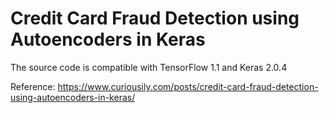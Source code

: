 # Credit Card Fraud Detection using Autoencoders in Keras

The source code is compatible with TensorFlow 1.1 and Keras 2.0.4

Reference:
https://www.curiousily.com/posts/credit-card-fraud-detection-using-autoencoders-in-keras/
